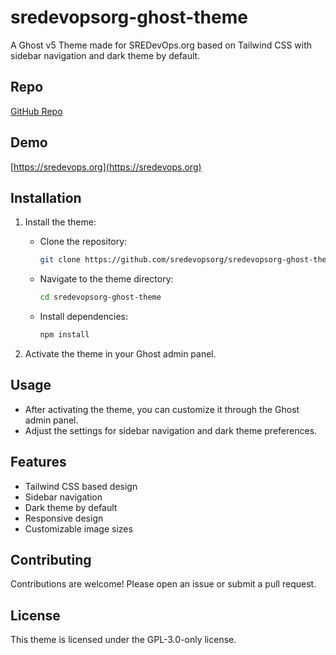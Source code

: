 # sredevopsorg-ghost-theme

A Ghost v5 Theme made for SREDevOps.org based on Tailwind CSS with sidebar navigation and dark theme by default.

## Repo

[GitHub Repo](https://github.com/sredevopsorg/sredevopsorg-ghost-theme)

## Demo

[https://sredevops.org](https://sredevops.org)

## Installation

1. Install the theme:
   - Clone the repository:  

     ```bash
     git clone https://github.com/sredevopsorg/sredevopsorg-ghost-theme.git
     ```

   - Navigate to the theme directory:  

     ```bash
     cd sredevopsorg-ghost-theme
     ```

   - Install dependencies:  

     ```bash
     npm install
     ```

2. Activate the theme in your Ghost admin panel.

## Usage

- After activating the theme, you can customize it through the Ghost admin panel.
- Adjust the settings for sidebar navigation and dark theme preferences.

## Features

- Tailwind CSS based design
- Sidebar navigation
- Dark theme by default
- Responsive design
- Customizable image sizes

## Contributing

Contributions are welcome! Please open an issue or submit a pull request.

## License

This theme is licensed under the GPL-3.0-only license.
